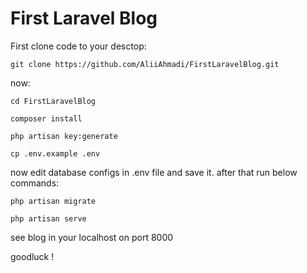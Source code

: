 # First Laravel Blog

First clone code to your desctop:
```git
git clone https://github.com/AliiAhmadi/FirstLaravelBlog.git
```

now:

```command
cd FirstLaravelBlog
```
```command
composer install
```
```laravel
php artisan key:generate
```
```command
cp .env.example .env
```
now edit database configs in .env file and save it. after that run below commands:

```command
php artisan migrate
```

```command
php artisan serve
```

see blog in your localhost on port 8000

goodluck !
